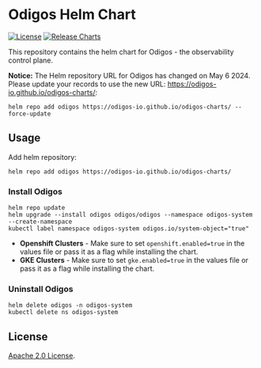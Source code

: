 # Odigos Helm Chart

[![License](https://img.shields.io/badge/License-Apache%202.0-blue.svg)](https://opensource.org/licenses/Apache-2.0) [![Release Charts](https://github.com/odigos-io/odigos-charts/actions/workflows/release.yml/badge.svg?branch=main)](https://github.com/odigos-io/odigos-charts/actions/workflows/release.yml)

This repository contains the helm chart for Odigos - the observability control plane.

**Notice:** The Helm repository URL for Odigos has changed on May 6 2024. Please update your records to use the new URL: https://odigos-io.github.io/odigos-charts/:

```
helm repo add odigos https://odigos-io.github.io/odigos-charts/ --force-update
```


## Usage

Add helm repository:
```console
helm repo add odigos https://odigos-io.github.io/odigos-charts/
```

### Install Odigos

```console
helm repo update
helm upgrade --install odigos odigos/odigos --namespace odigos-system --create-namespace
kubectl label namespace odigos-system odigos.io/system-object="true"
```

- **Openshift Clusters** - Make sure to set `openshift.enabled=true` in the values file or pass it as a flag while installing the chart.
- **GKE Clusters** - Make sure to set `gke.enabled=true` in the values file or pass it as a flag while installing the chart.

### Uninstall Odigos

```console
helm delete odigos -n odigos-system
kubectl delete ns odigos-system
```

## License

[Apache 2.0 License](https://github.com/prometheus-community/helm-charts/blob/main/LICENSE).
